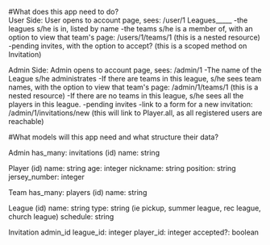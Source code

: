 #What does this app need to do?  
  User Side:
    User opens to account page, sees:
      /user/1
        Leagues_____
          -the leagues s/he is in, listed by name
          -the teams s/he is a member of, with an option to view that         team's page: /users/1/teams/1 (this is a nested resource)
          -pending invites, with the option to accept?
              (this is a scoped method on Invitation)

  Admin Side:
    Admin opens to account page, sees:
      /admin/1
        -The name of the League s/he administrates
          -If there are teams in this league, s/he sees team names, with the option to view that team's page: /admin/1/teams/1 (this is a nested resource)
          -If there are no teams in this league, s/he sees all the players in this league.
        -pending invites
        -link to a form for a new invitation: /admin/1/invitations/new
          (this will link to Player.all, as all registered users are reachable)

#What models will this app need and what structure their data?

  Admin
    has_many: invitations
    (id)
    name: string

  Player
    (id)
    name: string
    age: integer
    nickname: string
    position: string
    jersey_number: integer

  Team
    has_many: players
    (id)
    name: string


  League
    (id)
    name: string
    type: string (ie pickup, summer league, rec league, church league)
    schedule: string


  Invitation
    admin_id
    league_id: integer
    player_id: integer
    accepted?: boolean
